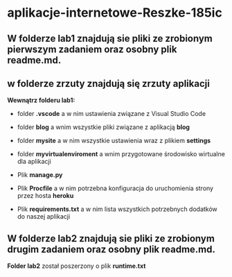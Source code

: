 # aplikacje-internetowe-Reszke-185ic

## W folderze **lab1** znajdują sie pliki ze zrobionym pierwszym zadaniem oraz osobny plik **readme.md**.

## w folderze **zrzuty** znajdują się zrzuty aplikacji

**Wewnątrz folderu lab1:**

- folder **.vscode** a w nim ustawienia związane z Visual Studio Code

- folder **blog** a wnim wszystkie pliki związane z aplikacją **blog**

- folder **mysite** a w nim wszystkie ustawienia wraz z plikiem **settings**

- folder **myvirtualenviroment** a wnim przygotowane środowisko wirtualne dla aplikacji

- Plik **manage.py** 

- Plik **Procfile** a w nim potrzebna konfiguracja do uruchomienia strony przez hosta **heroku**

- Plik **requirements.txt** a w nim lista wszystkich potrzebnych dodatków do naszej aplikacji


## W folderze **lab2** znajdują sie pliki ze zrobionym drugim zadaniem oraz osobny plik **readme.md**.

**Folder lab2** został poszerzony o plik **runtime.txt**

